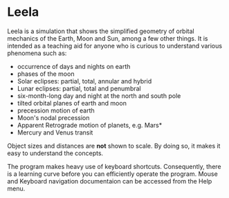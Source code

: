 # Leela

Leela is a simulation that shows the simplified geometry of orbital mechanics of the Earth, Moon and Sun, among a few other things.  It is intended as a teaching aid for anyone who is curious to understand various phenomena such as:

* occurrence of days and nights on earth
* phases of the moon
* Solar eclipses: partial, total, annular and hybrid
* Lunar eclipses: partial, total and penumbral
* six-month-long day and night at the north and south pole
* tilted orbital planes of earth and moon
* precession motion of earth
* Moon's nodal precession
* Apparent Retrograde motion of planets, e.g. Mars* 
* Mercury and Venus transit

Object sizes and distances are **not** shown to scale.  By doing so, it makes it easy to understand the concepts.

The program makes heavy use of keyboard shortcuts. Consequently, there is a learning curve before you can efficiently operate the program.  Mouse and Keyboard navigation documentaion can be accessed from the Help menu.